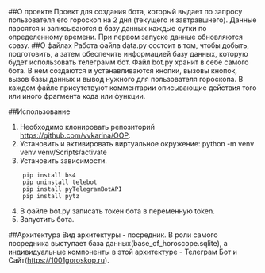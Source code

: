 ##О проекте 
Проект для создания бота, который выдает по запросу пользователя его гороскоп на 2 дня (текущего и завтравшнего). Данные парсятся и записываются в базу данных каждые сутки по определенному времени. При первом запуске данные обновляются сразу.
##О файлах 
Работа файла data.py состоит в том, чтобы добыть, подготовить, а затем обеспечить информацией базу данных, которую будет использовать телеграмм бот.
Файл bot.py хранит в себе самого бота. В нем создаются и устанавливаются кнопки, вызовы кнопок, вызов базы данных и вывод нужного для пользователя гороскопа.
В каждом файле присутствуют комментарии описывающие действия того или иного фрагмента кода или функции.

##Использование
1.	Необходимо клонировать репозиторий https://github.com/vvkarina/OOP.
2.	Установить и активировать виртуальное окружение:
	python -m venv venv
	venv/Scripts/activate
3.	Установить зависимости.
```
	pip install bs4
	pip uninstall telebot
	pip install pyTelegramBotAPI
	pip install pytz
```
4.	В файле bot.py записать токен бота в переменную token.
5.	Запустить бота.

##Архитектура
Вид архитектуры - посредник. В роли самого посредника выступает база данных(base_of_horoscope.sqlite), а индивидуальные компоненты в этой архитектуре - Телеграм Бот и Сайт(https://1001goroskop.ru).
